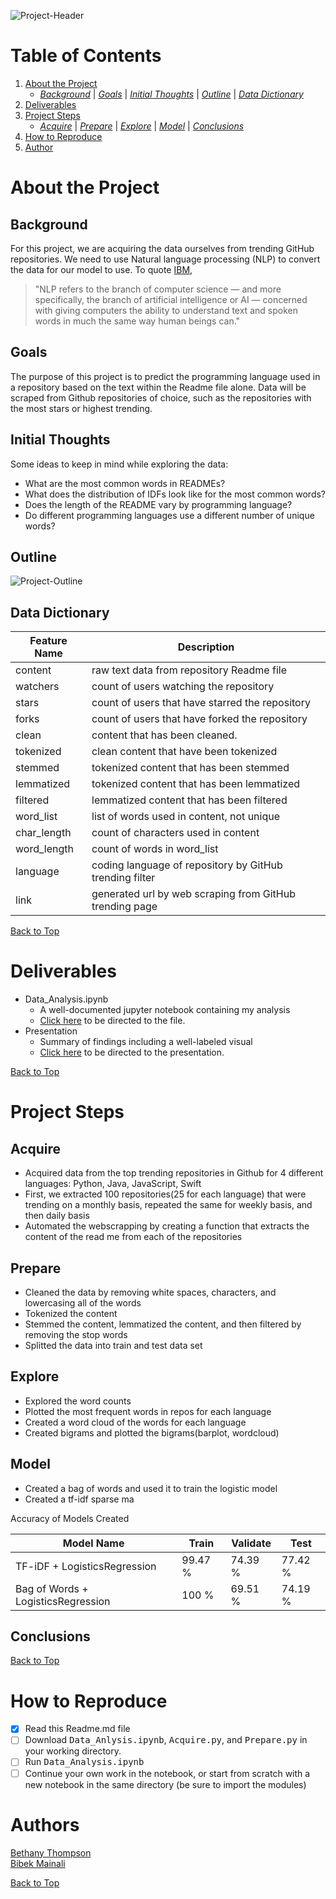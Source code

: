 ![Project-Header](https://i.pinimg.com/originals/76/f3/33/76f333fd9fd2ad9bd020b49d4bb71f31.gif)

# Table of Contents
1. [About the Project](https://github.com/ThompsonBethany01/Readme_Language_Analysis#About-the-Project)  
    - [*Background*](https://github.com/ThompsonBethany01/Readme_Language_Analysis#Background) | [*Goals*](https://github.com/ThompsonBethany01/Readme_Language_Analysis#Goals) |  [*Initial Thoughts*](https://github.com/ThompsonBethany01/Readme_Language_Analysis#Initial-Thoughts)  |  [*Outline*](https://github.com/ThompsonBethany01/Readme_Language_Analysis#Outline)  |  [*Data Dictionary*](https://github.com/ThompsonBethany01/Readme_Language_Analysis#Data-Dictionary)
2. [Deliverables](https://github.com/ThompsonBethany01/Readme_Language_Analysis#Deliverables)  
3. [Project Steps](https://github.com/ThompsonBethany01/Readme_Language_Analysis#Project-Steps)  
    - [*Acquire*](https://github.com/ThompsonBethany01/Readme_Language_Analysis#Acquire) | [*Prepare*](https://github.com/ThompsonBethany01/Readme_Language_Analysis#Prepare) | [*Explore*](https://github.com/ThompsonBethany01/Readme_Language_Analysis#Explore) | [*Model*](https://github.com/ThompsonBethany01/Readme_Language_Analysis#Model) | [*Conclusions*](https://github.com/ThompsonBethany01/Readme_Language_Analysis#Conclusions)
4. [How to Reproduce](https://github.com/ThompsonBethany01/Readme_Language_Analysis#How-to-Reproduce)  
5. [Author](https://github.com/ThompsonBethany01/Readme_Language_Analysis#Author)

# About the Project

## Background
For this project, we are acquiring the data ourselves from trending GitHub repositories. We need to use Natural language processing (NLP) to convert the data for our model to use. To quote [IBM](https://www.ibm.com/cloud/learn/natural-language-processing),  
> "NLP refers to the branch of computer science — and more specifically, the branch of artificial intelligence or AI — concerned 
> with giving computers the ability to understand text and spoken words in much the same way human beings can."

## Goals
The purpose of this project is to predict the programming language used in a repository based on the text within the Readme file alone. Data will be scraped from Github repositories of choice, such as the repositories with the most stars or highest trending.

## Initial Thoughts
Some ideas to keep in mind while exploring the data:  
- What are the most common words in READMEs?
- What does the distribution of IDFs look like for the most common words?
- Does the length of the README vary by programming language?
- Do different programming languages use a different number of unique words?
  
## Outline

![Project-Outline](https://i.pinimg.com/originals/6c/41/af/6c41af04787b169bd7a5ee79769c5e27.png)

## Data Dictionary

| Feature Name | Description                                             |
|--------------|---------------------------------------------------------|
| content      | raw text data from repository Readme file               |
| watchers     | count of users watching the repository                  |
| stars        | count of users that have starred the repository         |
| forks        | count of users that have forked the repository          |
| clean        | content that has been cleaned.                          |
| tokenized    | clean content that have been tokenized                  |
| stemmed      | tokenized content that has been stemmed                 |
| lemmatized   | tokenized content that has been lemmatized              |
| filtered     | lemmatized content that has been filtered               |
| word_list    | list of words used in content, not unique               |
| char_length  | count of characters used in content                     |
| word_length  | count of words in word_list                             |
| language     | coding language of repository by GitHub trending filter |
| link         | generated url by web scraping from GitHub trending page |

[Back to Top](https://github.com/ThompsonBethany01/Readme_Language_Analysis#Table-of-Contents)

# Deliverables
- Data_Analysis.ipynb
  - A well-documented jupyter notebook containing my analysis
  - [Click here](https://github.com/Codeup-B-Squared/NLP-Analysis/blob/main/Data_Analysis.ipynb) to be directed to the file.
- Presentation
  - Summary of findings including a well-labeled visual
  - [Click here](https://www.canva.com/design/DAEN6nqX74E/f8zXdDZc8EIHpqd-nnFYxg/view?utm_content=DAEN6nqX74E&utm_campaign=designshare&utm_medium=link&utm_source=homepage_design_menu) to be directed to the presentation.

[Back to Top](https://github.com/ThompsonBethany01/Readme_Language_Analysis#Table-of-Contents)

# Project Steps
## Acquire
- Acquired data from the top trending repositories in Github for 4 different languages: Python, Java, JavaScript, Swift
- First, we extracted 100 repositories(25 for each language) that were trending on a monthly basis, repeated the same for weekly basis, and then daily basis
- Automated the webscrapping by creating a function that extracts the content of the read me from each of the repositories 
## Prepare
- Cleaned the data by removing white spaces, characters, and lowercasing all of the words
- Tokenized the content
- Stemmed the content, lemmatized the content, and then filtered by removing the stop words
- Splitted the data into train and test data set

## Explore
- Explored the word counts
- Plotted the  most frequent words in repos for each language
- Created a word cloud of the words for each language
- Created bigrams and plotted the bigrams(barplot, wordcloud)
## Model
- Created a bag of words and used it to train the logistic model 
- Created a tf-idf sparse ma  

Accuracy of Models Created

| Model Name                         | Train  | Validate | Test   |
|------------------------------------|--------|----------|--------|
| TF-iDF + LogisticsRegression       | 99.47 %| 74.39 %  | 77.42 %|
| Bag of Words + LogisticsRegression | 100 %  | 69.51 %  | 74.19 %|

## Conclusions

[Back to Top](https://github.com/ThompsonBethany01/Readme_Language_Analysis#Table-of-Contents)

# How to Reproduce
- [X] Read this Readme.md file
- [ ] Download <kbd>Data_Anlysis.ipynb</kbd>, <kbd>Acquire.py</kbd>, and <kbd>Prepare.py</kbd> in your working directory.
- [ ] Run <kbd>Data_Analysis.ipynb</kbd>
- [ ] Continue your own work in the notebook, or start from scratch with a new notebook in the same directory (be sure to import the modules)

# Authors
[Bethany Thompson](https://github.com/ThompsonBethany01)  
[Bibek Mainali](https://github.com/MainaliB)

[Back to Top](https://github.com/ThompsonBethany01/Readme_Language_Analysis#Table-of-Contents)

